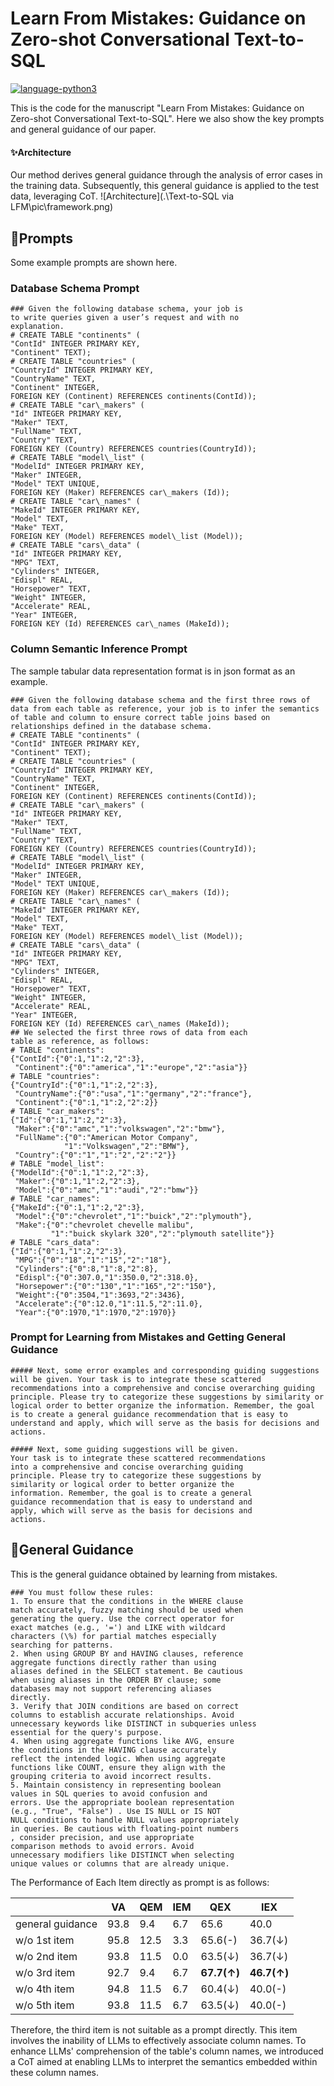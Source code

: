 # Learn From Mistakes: Guidance on Zero-shot Conversational Text-to-SQL

[![language-python3](https://img.shields.io/badge/Language-Python3-blue.svg?style=flat-square)](https://www.python.org/)

This is the code for the manuscript "Learn From Mistakes: Guidance on Zero-shot Conversational Text-to-SQL". Here we also show the key prompts and general guidance of our paper.

#### ✨Architecture
Our method derives general guidance through the analysis of error cases in the training data. Subsequently, this general guidance is applied to the test data, leveraging CoT.
![Architecture](.\\Text-to-SQL via LFM\pic\framework.png)

## 📖Prompts
Some example prompts are shown here.
### Database Schema Prompt

```
### Given the following database schema, your job is 
to write queries given a user’s request and with no 
explanation.  
# CREATE TABLE "continents" (
"ContId" INTEGER PRIMARY KEY,
"Continent" TEXT);
# CREATE TABLE "countries" ( 
"CountryId" INTEGER PRIMARY KEY,
"CountryName" TEXT,
"Continent" INTEGER,
FOREIGN KEY (Continent) REFERENCES continents(ContId));
# CREATE TABLE "car\_makers" (
"Id" INTEGER PRIMARY KEY,
"Maker" TEXT,
"FullName" TEXT,
"Country" TEXT,
FOREIGN KEY (Country) REFERENCES countries(CountryId));
# CREATE TABLE "model\_list" (
"ModelId" INTEGER PRIMARY KEY,
"Maker" INTEGER,
"Model" TEXT UNIQUE,
FOREIGN KEY (Maker) REFERENCES car\_makers (Id));
# CREATE TABLE "car\_names" (
"MakeId" INTEGER PRIMARY KEY,
"Model" TEXT,
"Make" TEXT,
FOREIGN KEY (Model) REFERENCES model\_list (Model));
# CREATE TABLE "cars\_data" (
"Id" INTEGER PRIMARY KEY,
"MPG" TEXT,
"Cylinders" INTEGER,
"Edispl" REAL,
"Horsepower" TEXT,
"Weight" INTEGER,
"Accelerate" REAL, 
"Year" INTEGER,
FOREIGN KEY (Id) REFERENCES car\_names (MakeId));
```

### Column Semantic Inference Prompt

The sample tabular data representation format is in json format as an example.

```
### Given the following database schema and the first three rows of data from each table as reference, your job is to infer the semantics of table and column to ensure correct table joins based on relationships defined in the database schema.
# CREATE TABLE "continents" (
"ContId" INTEGER PRIMARY KEY,
"Continent" TEXT);
# CREATE TABLE "countries" ( 
"CountryId" INTEGER PRIMARY KEY,
"CountryName" TEXT,
"Continent" INTEGER,
FOREIGN KEY (Continent) REFERENCES continents(ContId));
# CREATE TABLE "car\_makers" (
"Id" INTEGER PRIMARY KEY,
"Maker" TEXT,
"FullName" TEXT,
"Country" TEXT,
FOREIGN KEY (Country) REFERENCES countries(CountryId));
# CREATE TABLE "model\_list" (
"ModelId" INTEGER PRIMARY KEY,
"Maker" INTEGER,
"Model" TEXT UNIQUE,
FOREIGN KEY (Maker) REFERENCES car\_makers (Id));
# CREATE TABLE "car\_names" (
"MakeId" INTEGER PRIMARY KEY,
"Model" TEXT,
"Make" TEXT,
FOREIGN KEY (Model) REFERENCES model\_list (Model));
# CREATE TABLE "cars\_data" (
"Id" INTEGER PRIMARY KEY,
"MPG" TEXT,
"Cylinders" INTEGER,
"Edispl" REAL,
"Horsepower" TEXT,
"Weight" INTEGER,
"Accelerate" REAL, 
"Year" INTEGER,
FOREIGN KEY (Id) REFERENCES car\_names (MakeId));
## We selected the first three rows of data from each
table as reference, as follows: 
# TABLE "continents": 
{"ContId":{"0":1,"1":2,"2":3},
 "Continent":{"0":"america","1":"europe","2":"asia"}}
# TABLE "countries": 
{"CountryId":{"0":1,"1":2,"2":3},
 "CountryName":{"0":"usa","1":"germany","2":"france"},
 "Continent":{"0":1,"1":2,"2":2}}
# TABLE "car_makers": 
{"Id":{"0":1,"1":2,"2":3},
 "Maker":{"0":"amc","1":"volkswagen","2":"bmw"},
 "FullName":{"0":"American Motor Company",
	        "1":"Volkswagen","2":"BMW"},
 "Country":{"0":"1","1":"2","2":"2"}}
# TABLE "model_list": 
{"ModelId":{"0":1,"1":2,"2":3},
 "Maker":{"0":1,"1":2,"2":3},
 "Model":{"0":"amc","1":"audi","2":"bmw"}}
# TABLE "car_names": 
{"MakeId":{"0":1,"1":2,"2":3},
 "Model":{"0":"chevrolet","1":"buick","2":"plymouth"},
 "Make":{"0":"chevrolet chevelle malibu",
 	     "1":"buick skylark 320","2":"plymouth satellite"}}
# TABLE "cars_data": 
{"Id":{"0":1,"1":2,"2":3},
 "MPG":{"0":"18","1":"15","2":"18"},
 "Cylinders":{"0":8,"1":8,"2":8},
 "Edispl":{"0":307.0,"1":350.0,"2":318.0},
 "Horsepower":{"0":"130","1":"165","2":"150"},
 "Weight":{"0":3504,"1":3693,"2":3436},
 "Accelerate":{"0":12.0,"1":11.5,"2":11.0},
 "Year":{"0":1970,"1":1970,"2":1970}}
```

### Prompt for Learning from Mistakes and Getting General Guidance

```
##### Next, some error examples and corresponding guiding suggestions will be given. Your task is to integrate these scattered recommendations into a comprehensive and concise overarching guiding principle. Please try to categorize these suggestions by similarity or logical order to better organize the information. Remember, the goal is to create a general guidance recommendation that is easy to understand and apply, which will serve as the basis for decisions and actions.
```

```
##### Next, some guiding suggestions will be given.
Your task is to integrate these scattered recommendations
into a comprehensive and concise overarching guiding
principle. Please try to categorize these suggestions by
similarity or logical order to better organize the
information. Remember, the goal is to create a general
guidance recommendation that is easy to understand and
apply, which will serve as the basis for decisions and
actions.
```

## 🚀General Guidance

This is the general guidance obtained by learning from mistakes.

```
### You must follow these rules:
1. To ensure that the conditions in the WHERE clause
match accurately, fuzzy matching should be used when
generating the query. Use the correct operator for 
exact matches (e.g., '=') and LIKE with wildcard 
characters (\%) for partial matches especially 
searching for patterns.
2. When using GROUP BY and HAVING clauses, reference
aggregate functions directly rather than using
aliases defined in the SELECT statement. Be cautious
when using aliases in the ORDER BY clause; some
databases may not support referencing aliases
directly.
3. Verify that JOIN conditions are based on correct
columns to establish accurate relationships. Avoid
unnecessary keywords like DISTINCT in subqueries unless
essential for the query's purpose.
4. When using aggregate functions like AVG, ensure
the conditions in the HAVING clause accurately
reflect the intended logic. When using aggregate
functions like COUNT, ensure they align with the
grouping criteria to avoid incorrect results.
5. Maintain consistency in representing boolean
values in SQL queries to avoid confusion and
errors. Use the appropriate boolean representation
(e.g., "True", "False") . Use IS NULL or IS NOT
NULL conditions to handle NULL values appropriately
in queries. Be cautious with floating-point numbers
, consider precision, and use appropriate
comparison methods to avoid errors. Avoid
unnecessary modifiers like DISTINCT when selecting
unique values or columns that are already unique.
```

The Performance of Each Item directly as prompt is as follows:

||VA|QEM|IEM|QEX|IEX|
|---|---|---|---|---|---|
|general guidance|93.8|9.4|6.7|65.6|40.0|
|w/o 1st item|95.8|12.5|3.3|65.6(-)|36.7(↓)|
|w/o 2nd item|93.8|11.5|0.0|63.5(↓)|36.7(↓)|
|w/o 3rd item|92.7|9.4|6.7|<b>67.7(↑)|<b>46.7(↑)|
|w/o 4th item|94.8|11.5|6.7|60.4(↓)|40.0(-)|
|w/o 5th item|93.8|11.5|6.7|63.5(↓)|40.0(-)|

Therefore, the third item is not suitable as a prompt directly. This item involves the inability of LLMs to effectively associate column names. To enhance LLMs' comprehension of the table's column names, we introduced a CoT aimed at enabling LLMs  to interpret the semantics embedded within these column names. 
